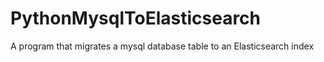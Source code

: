 # PythonMysqlToElasticsearch
A program that migrates a mysql database table to an Elasticsearch index
